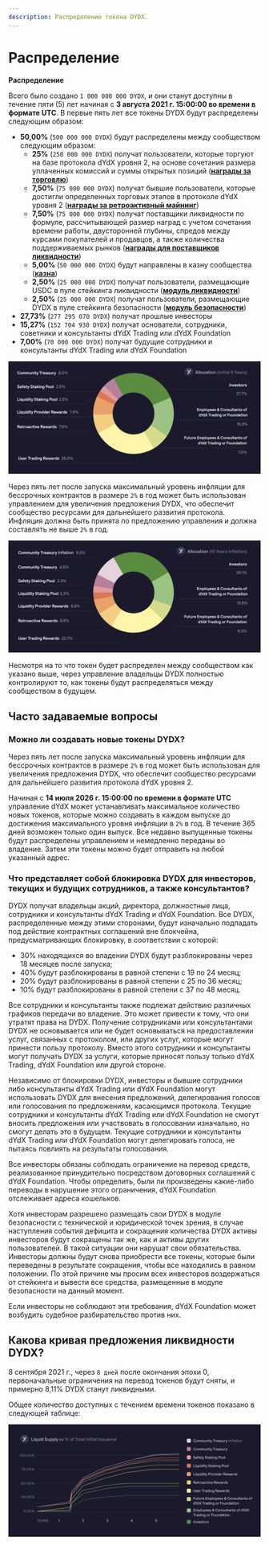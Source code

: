 ```yaml
---
description: Распределение токена DYDX.
---
```


# Распределение

**Распределение**

Всего было создано `1 000 000 000 DYDX`, и они станут доступны в течение пяти (5) лет начиная с **3 августа 2021 г. 15:00:00 во времени в формате UTC**. В первые пять лет все токены DYDX будут распределены следующим образом:

* **50,00%** (`500 000 000 DYDX`) будут распределены между сообществом следующим образом:
   * **25%** (`250 000 000 DYDX`) получат пользователи, которые торгуют на базе протокола dYdX уровня 2, на основе сочетания размера уплаченных комиссий и суммы открытых позиций ([**награды за торговлю**](../rewards/trading-rewards.md))
   * **7,50%** (`75 000 000 DYDX`) получат бывшие пользователи, которые достигли определенных торговых этапов в протоколе dYdX уровня 2 ([**награды за ретроактивный майнинг**](../rewards/retroactive-mining-rewards.md))
   * **7,50%** (`75 000 000 DYDX`) получат поставщики ликвидности по формуле, рассчитывающей размер наград с учетом сочетания времени работы, двусторонней глубины, спредов между курсами покупателей и продавцов, а также количества поддерживаемых рынков ([**награды для поставщиков ликвидности**](../rewards/liquidity-provider-rewards.md))
   * **5,00%** (`50 000 000 DYDX`) будут направлены в казну сообщества ([**казна**](community-treasury.md))
   * **2,50%** (`25 000 000 DYDX`) получат пользователи, размещающие USDC в пуле стейкинга ликвидности ([**модуль ликвидности**](../staking-pools/liquidity-staking-pool.md))
   * **2,50%** (`25 000 000 DYDX`) получат пользователи, размещающие DYDX в пуле стейкинга безопасности ([**модуль безопасности**](../staking-pools/safety-staking-pool.md))
* **27,73%** (`277 295 070 DYDX`) получат прошлые инвесторы
* **15,27%** (`152 704 930 DYDX`) получат основатели, сотрудники, советники и консультанты dYdX Trading или dYdX Foundation
* **7,00%** (`70 000 000 DYDX`) получат будущие сотрудники и консультанты dYdX Trading или dYdX Foundation

![](<../.gitbook/assets/DYDX Allocations (Initial 5 Years) (1).png>)

Через пять лет после запуска максимальный уровень инфляции для бессрочных контрактов в размере `2%` в год может быть использован управлением для увеличения предложения DYDX, что обеспечит сообщество ресурсами для дальнейшего развития протокола. Инфляция должна быть принята по предложению управления и должна составлять не выше `2%` в год.

![](<../.gitbook/assets/Allocation 10 Years Inflation (1) (1).png>)

Несмотря на то что токен будет распределен между сообществом как указано выше, через управление владельцы DYDX полностью контролируют то, как токены будут распределяться между сообществом в будущем.

## **Часто задаваемые вопросы**

### **Можно ли создавать новые токены DYDX?**

Через пять лет после запуска максимальный уровень инфляции для бессрочных контрактов в размере `2%` в год может быть использован для увеличения предложения DYDX, что обеспечит сообщество ресурсами для дальнейшего развития протокола dYdX уровня 2.

Начиная с **14 июля 2026 г. 15:00:00 по времени в формате UTC** управление dYdX может устанавливать максимальное количество новых токенов, которые можно создавать в каждом выпуске до достижения максимального уровня инфляции в `2%` в год. В течение 365 дней возможен только один выпуск. Все недавно выпущенные токены будут распределены управлением и немедленно переданы во владение. Затем эти токены можно будет отправить на любой указанный адрес.

### **Что представляет собой блокировка DYDX для инвесторов, текущих и будущих сотрудников, а также консультантов?**

DYDX получат владельцы акций, директора, должностные лица, сотрудники и консультанты dYdX Trading и dYdX Foundation. Все DYDX, распределенные между этими сторонами, будут изначально подпадать под действие контрактных соглашений вне блокчейна, предусматривающих блокировку, в соответствии с которой:

* 30% находящихся во владении DYDX будут разблокированы через 18 месяцев после запуска;
* 40% будут разблокированы в равной степени с 19 по 24 месяц;
* 20% будут разблокированы в равной степени с 25 по 36 месяц;
* 10% будут разблокированы в равной степени с 37 по 48 месяц.

Все сотрудники и консультанты также подлежат действию различных графиков передачи во владение. Это может привести к тому, что они утратят права на DYDX. Получение сотрудниками или консультантами DYDX не основывается или не будет основываться на предоставлении услуг, связанных с протоколом, или других услуг, которые могут принести пользу протоколу. Вместо этого сотрудники и консультанты могут получать DYDX за услуги, которые приносят пользу только dYdX Trading, dYdX Foundation или другой стороне.

Независимо от блокировки DYDX, инвесторы и бывшие сотрудники либо консультанты dYdX Trading или dYdX Foundation могут использовать DYDX для внесения предложений, делегирования голосов или голосования по предложениям, касающимся протокола. Текущие сотрудники и консультанты dYdX Trading или dYdX Foundation не смогут вносить предложения или участвовать в голосовании изначально, но смогут делать это в будущем. Текущие сотрудники и консультанты dYdX Trading или dYdX Foundation могут делегировать голоса, не пытаясь повлиять на результаты голосования.

Все инвесторы обязаны соблюдать ограничение на перевод средств, реализованное принудительно посредством договорных соглашений с dYdX Foundation. Чтобы определить, были ли произведены какие-либо переводы в нарушение этого ограничения, dYdX Foundation отслеживает адреса кошельков.

Хотя инвесторам разрешено размещать свои DYDX в модуле безопасности с технической и юридической точек зрения, в случае наступления события дефицита и сокращения количества DYDX активы инвесторов будут сокращены так же, как и активы других пользователей. В такой ситуации они нарушат свои обязательства. Инвесторы должны будут снова приобрести все токены, которые были переведены в результате сокращения, чтобы все находились в равном положении. По этой причине мы просим всех инвесторов воздержаться от стейкинга и вывести все средства, размещенные в модуле безопасности на данный момент.

Если инвесторы не соблюдают эти требования, dYdX Foundation может возбудить судебное разбирательство против них.

## Какова кривая предложения ликвидности DYDX?

8 сентября 2021 г., через `8 дней` после окончания эпохи 0, первоначальные ограничения на перевод токенов будут сняты, и примерно 8,11% DYDX станут ликвидными.

Общее количество доступных с течением времени токенов показано в следующей таблице:

![](<../.gitbook/assets/Liquid Supply Schedule (2) (1).png>)
